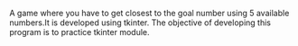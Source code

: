 A game where you have to get closest to the goal number using 5 available numbers.It is developed using tkinter. The objective of developing this program is to practice tkinter module.
